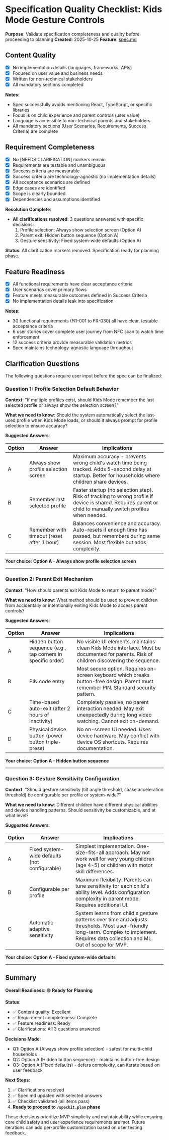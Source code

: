 # Specification Quality Checklist: Kids Mode Gesture Controls

**Purpose**: Validate specification completeness and quality before proceeding to planning
**Created**: 2025-10-25
**Feature**: [spec.md](../spec.md)

## Content Quality

- [x] No implementation details (languages, frameworks, APIs)
- [x] Focused on user value and business needs
- [x] Written for non-technical stakeholders
- [x] All mandatory sections completed

**Notes**:
- Spec successfully avoids mentioning React, TypeScript, or specific libraries
- Focus is on child experience and parent controls (user value)
- Language is accessible to non-technical parents and stakeholders
- All mandatory sections (User Scenarios, Requirements, Success Criteria) are complete

## Requirement Completeness

- [x] No [NEEDS CLARIFICATION] markers remain
- [x] Requirements are testable and unambiguous
- [x] Success criteria are measurable
- [x] Success criteria are technology-agnostic (no implementation details)
- [x] All acceptance scenarios are defined
- [x] Edge cases are identified
- [x] Scope is clearly bounded
- [x] Dependencies and assumptions identified

**Resolution Complete**:
- **All clarifications resolved**: 3 questions answered with specific decisions:
  1. Profile selection: Always show selection screen (Option A)
  2. Parent exit: Hidden button sequence (Option A)
  3. Gesture sensitivity: Fixed system-wide defaults (Option A)

**Status**: All clarification markers removed. Specification ready for planning phase.

## Feature Readiness

- [x] All functional requirements have clear acceptance criteria
- [x] User scenarios cover primary flows
- [x] Feature meets measurable outcomes defined in Success Criteria
- [x] No implementation details leak into specification

**Notes**:
- 30 functional requirements (FR-001 to FR-030) all have clear, testable acceptance criteria
- 6 user stories cover complete user journey from NFC scan to watch time enforcement
- 12 success criteria provide measurable validation metrics
- Spec maintains technology-agnostic language throughout

## Clarification Questions

The following questions require user input before the spec can be finalized:

### Question 1: Profile Selection Default Behavior

**Context**: "If multiple profiles exist, should Kids Mode remember the last selected profile or always show the selection screen?"

**What we need to know**: Should the system automatically select the last-used profile when Kids Mode loads, or should it always prompt for profile selection to ensure accuracy?

**Suggested Answers**:

| Option | Answer | Implications |
|--------|--------|--------------|
| A      | Always show profile selection screen | Maximum accuracy - prevents wrong child's watch time being tracked. Adds 5-second delay at startup. Better for households where children share devices. |
| B      | Remember last selected profile | Faster startup (no selection step). Risk of tracking to wrong profile if device is shared. Requires parent or child to manually switch profiles when needed. |
| C      | Remember with timeout (reset after 1 hour) | Balances convenience and accuracy. Auto-resets if enough time has passed, but remembers during same session. Most flexible but adds complexity. |

**Your choice**: **Option A - Always show profile selection screen**

---

### Question 2: Parent Exit Mechanism

**Context**: "How should parents exit Kids Mode to return to parent mode?"

**What we need to know**: What method should be used to prevent children from accidentally or intentionally exiting Kids Mode to access parent controls?

**Suggested Answers**:

| Option | Answer | Implications |
|--------|--------|--------------|
| A      | Hidden button sequence (e.g., tap corners in specific order) | No visible UI elements, maintains clean Kids Mode interface. Must be documented for parents. Risk of children discovering the sequence. |
| B      | PIN code entry | Most secure option. Requires on-screen keyboard which breaks button-free design. Parent must remember PIN. Standard security pattern. |
| C      | Time-based auto-exit (after 2 hours of inactivity) | Completely passive, no parent interaction needed. May exit unexpectedly during long video watching. Cannot exit on-demand. |
| D      | Physical device button (power button triple-press) | No on-screen UI needed. Uses device hardware. May conflict with device OS shortcuts. Requires documentation. |

**Your choice**: **Option A - Hidden button sequence**

---

### Question 3: Gesture Sensitivity Configuration

**Context**: "Should gesture sensitivity (tilt angle threshold, shake acceleration threshold) be configurable per profile or system-wide?"

**What we need to know**: Different children have different physical abilities and device handling patterns. Should sensitivity be customizable, and at what level?

**Suggested Answers**:

| Option | Answer | Implications |
|--------|--------|--------------|
| A      | Fixed system-wide defaults (not configurable) | Simplest implementation. One-size-fits-all approach. May not work well for very young children (age 4-5) or children with motor skill differences. |
| B      | Configurable per profile | Maximum flexibility. Parents can tune sensitivity for each child's ability level. Adds configuration complexity in parent mode. Requires additional UI. |
| C      | Automatic adaptive sensitivity | System learns from child's gesture patterns over time and adjusts thresholds. Most user-friendly long-term. Complex to implement. Requires data collection and ML. Out of scope for MVP. |

**Your choice**: **Option A - Fixed system-wide defaults**

---

## Summary

**Overall Readiness**: 🟢 **Ready for Planning**

**Status**:
- ✅ Content quality: Excellent
- ✅ Requirement completeness: Complete
- ✅ Feature readiness: Ready
- ✅ Clarifications: All 3 questions answered

**Decisions Made**:
- Q1: Option A (Always show profile selection) - safest for multi-child households
- Q2: Option A (Hidden button sequence) - maintains button-free design
- Q3: Option A (Fixed defaults) - defers complexity, can iterate based on user feedback

**Next Steps**:
1. ✅ Clarifications resolved
2. ✅ Spec.md updated with selected answers
3. ✅ Checklist validated (all items pass)
4. **Ready to proceed to `/speckit.plan` phase**

These decisions prioritize MVP simplicity and maintainability while ensuring core child safety and user experience requirements are met. Future iterations can add per-profile customization based on user testing feedback.

